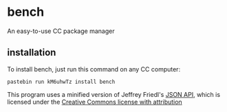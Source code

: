 # bench
An easy-to-use CC package manager

## installation
To install bench, just run this command on any CC computer:

`pastebin run kM6uhwTz install bench`

This program uses a minified version of Jeffrey Friedl's [JSON API](http://regex.info/blog/lua/json), which is licensed under the [Creative Commons license with attribution](https://creativecommons.org/licenses/by/3.0/us/)
